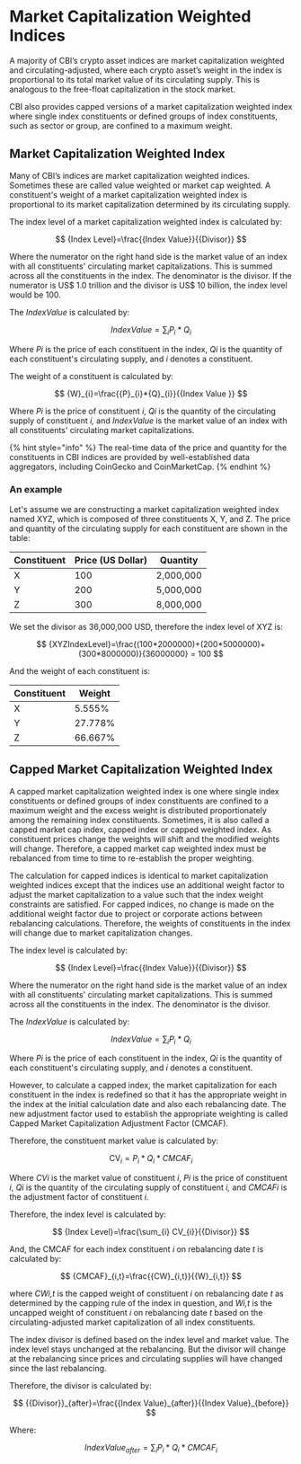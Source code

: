 # Market Capitalization Weighted Indices

A majority of CBI’s crypto asset indices are market capitalization weighted and circulating-adjusted, where each crypto asset’s weight in the index is proportional to its total market value of its circulating supply. This is analogous to the free-float capitalization in the stock market.

CBI also provides capped versions of a market capitalization weighted index where single index constituents or defined groups of index constituents, such as sector or group, are confined to a maximum weight.

## Market Capitalization Weighted Index

Many of CBI’s indices are market capitalization weighted indices. Sometimes these are called value weighted or market cap weighted. A constituent's weight of a market capitalization weighted index is proportional to its market capitalization determined by its circulating supply.&#x20;

The index level of a market capitalization weighted index is calculated by:

$$
{Index Level}=\frac{{Index Value}}{{Divisor}}
$$

Where the numerator on the right hand side is the market value of an index with all constituents' circulating market capitalizations. This is summed across all the constituents in the index. The denominator is the divisor. If the numerator is US$ 1.0 trillion and the divisor is US$ 10 billion, the index level would be 100.

The _IndexValue_ is calculated by:

$$
{Index Value}={\sum_{i} P_{i} * Q_{i}}
$$

Where _Pi_ is the price of each constituent in the index, _Qi_ is the quantity of each constituent's circulating supply, and _i_ denotes a constituent.

The weight of a constituent is calculated by:

$$
{W}_{i}=\frac{{P}_{i}*{Q}_{i}}{{Index Value }}
$$

Where _Pi_ is the price of constituent _i_, _Qi_ is the quantity of the circulating supply of constituent _i,_ and _IndexValue_ is the market value of an index with all constituents' circulating market capitalizations.

{% hint style="info" %}
The real-time data of the price and quantity for the constituents in CBI indices are provided by well-established data aggregators, including CoinGecko and CoinMarketCap.&#x20;
{% endhint %}

### An example

Let's assume we are constructing a market capitalization weighted index named XYZ, which is composed of three constituents X, Y, and Z. The price and quantity of the circulating supply for each constituent are shown in the table:&#x20;

| Constituent | Price (US Dollar) | Quantity  |
| ----------- | ----------------- | --------- |
| X           | 100               | 2,000,000 |
| Y           | 200               | 5,000,000 |
| Z           | 300               | 8,000,000 |

We set the divisor as 36,000,000 USD, therefore the index level of XYZ is:

$$
{XYZIndexLevel}=\frac{(100*2000000)+(200*5000000)+(300*8000000)}{36000000} = 100
$$

And the weight of each constituent is:

| Constituent | Weight  |
| ----------- | ------- |
| X           | 5.555%  |
| Y           | 27.778% |
| Z           | 66.667% |

## Capped Market Capitalization Weighted Index

A capped market capitalization weighted index is one where single index constituents or defined groups of index constituents are confined to a maximum weight and the excess weight is distributed proportionately among the remaining index constituents. Sometimes, it is also called a capped market cap index, capped index or capped weighted index. As constituent prices change the weights will shift and the modified weights will change. Therefore, a capped market cap weighted index must be rebalanced from time to time to re-establish the proper weighting.&#x20;

The calculation for capped indices is identical to market capitalization weighted indices except that the indices use an additional weight factor to adjust the market capitalization to a value such that the index weight constraints are satisfied. For capped indices, no change is made on the additional weight factor due to project or corporate actions between rebalancing calculations. Therefore, the weights of constituents in the index will change due to market capitalization changes.&#x20;

The index level is calculated by:

$$
{Index Level}=\frac{{Index Value}}{{Divisor}}
$$

Where the numerator on the right hand side is the market value of an index with all constituents' circulating market capitalizations. This is summed across all the constituents in the index. The denominator is the divisor.&#x20;

The _IndexValue_ is calculated by:

$$
{Index Value}={\sum_{i} P_{i} * Q_{i}}
$$

Where _Pi_ is the price of each constituent in the index, _Qi_ is the quantity of each constituent's circulating supply, and _i_ denotes a constituent.

However, to calculate a capped index, the market capitalization for each constituent in the index is redefined so that it has the appropriate weight in the index at the initial calculation date and also each rebalancing date. The new adjustment factor used to establish the appropriate weighting is called Capped Market Capitalization Adjustment Factor (CMCAF).&#x20;

Therefore, the constituent market value is calculated by:

$$
\text {CV}_{i}={P_{i} * Q_{i} * CMCAF_{i}}
$$

Where _CVi_ is the market value of constituent _i_, _Pi_ is the price of constituent _i_, _Qi_ is the quantity of the circulating supply of constituent _i,_ and _CMCAFi_ is the adjustment factor of constituent _i_.

Therefore, the index level is calculated by:

$$
{Index Level}=\frac{\sum_{i} CV_{i}}{{Divisor}}
$$

And, the CMCAF for each index constituent _i_ on rebalancing date _t_ is calculated by:

$$
{CMCAF}_{i,t}=\frac{{CW}_{i,t}}{{W}_{i,t}}
$$

where _CWi,t_ is the capped weight of constituent _i_ on rebalancing date _t_ as determined by the capping rule of the index in question, and _Wi,t_ is the uncapped weight of constituent _i_ on rebalancing date _t_ based on the circulating-adjusted market capitalization of all index constituents.

The index divisor is defined based on the index level and market value. The index level stays unchanged at the rebalancing. But the divisor will change at the rebalancing since prices and circulating supplies will have changed since the last rebalancing.

Therefore, the divisor is calculated by:

$$
{{Divisor}}_{after}=\frac{{Index Value}_{after}}{{Index Value}_{before}}
$$

Where:

$$
{Index Value}_{after}={\sum_{i} P_{i} * Q_{i}} * {CMCAF}_{i}
$$



